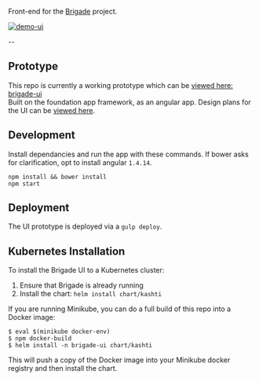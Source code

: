 Front-end for the [Brigade](https://github.com/azure/brigade) project.

[![demo-ui](https://user-images.githubusercontent.com/686194/29797449-f7be1f90-8c0b-11e7-8b39-92133d91c2d5.gif)](https://deis.github.io/brigade-ui/)

--  

## Prototype

This repo is currently a working prototype which can be [viewed here: brigade-ui](https://deis.github.io/brigade-ui/)  
Built on the foundation app framework, as an angular app. Design plans for the UI can be [viewed here](https://aka.ms/acicd-flow-wires).

## Development

Install dependancies and run the app with these commands. If bower asks for clarification, opt to install angular `1.4.14`.

```
npm install && bower install
npm start
```

## Deployment

The UI prototype is deployed via a `gulp deploy`.

## Kubernetes Installation

To install the Brigade UI to a Kubernetes cluster:

1. Ensure that Brigade is already running
2. Install the chart: `helm install chart/kashti`

If you are running Minikube, you can do a full build of this repo into a Docker
image:

```
$ eval $(minikube docker-env)
$ npm docker-build
$ helm install -n brigade-ui chart/kashti
```

This will push a copy of the Docker image into your Minikube docker registry and
then install the chart.
